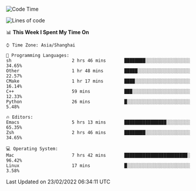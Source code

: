 <!--START_SECTION:waka-->
![Code Time](http://img.shields.io/badge/Code%20Time-624%20hrs%2010%20mins-blue)

![Lines of code](https://img.shields.io/badge/From%20Hello%20World%20I%27ve%20Written-22%20Thousand%20lines%20of%20code-blue)

📊 **This Week I Spent My Time On** 

```text
⌚︎ Time Zone: Asia/Shanghai

💬 Programming Languages: 
sh                       2 hrs 46 mins       ████████░░░░░░░░░░░░░░░░░   34.65% 
Other                    1 hr 48 mins        █████░░░░░░░░░░░░░░░░░░░░   22.57% 
CMake                    1 hr 17 mins        ████░░░░░░░░░░░░░░░░░░░░░   16.14% 
C++                      59 mins             ███░░░░░░░░░░░░░░░░░░░░░░   12.33% 
Python                   26 mins             █░░░░░░░░░░░░░░░░░░░░░░░░   5.48%

🔥 Editors: 
Emacs                    5 hrs 13 mins       ████████████████░░░░░░░░░   65.35% 
Zsh                      2 hrs 46 mins       ████████░░░░░░░░░░░░░░░░░   34.65%

💻 Operating System: 
Mac                      7 hrs 42 mins       ████████████████████████░   96.42% 
Linux                    17 mins             █░░░░░░░░░░░░░░░░░░░░░░░░   3.58%

```


 Last Updated on 23/02/2022 06:34:11 UTC
<!--END_SECTION:waka-->
